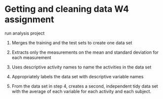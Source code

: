 # Getting and cleaning data W4 assignment
run analysis project

1. Merges the training and the test sets to create one data set  

2. Extracts only the measurements on the mean and standard deviation for each measurement

3. Uses descriptive activity names to name the activities in the data set  

4. Appropriately labels the data set with descriptive variable names  

5. From the data set in step 4, creates a second, independent tidy data set with the average of each variable for each activity and each subject.
